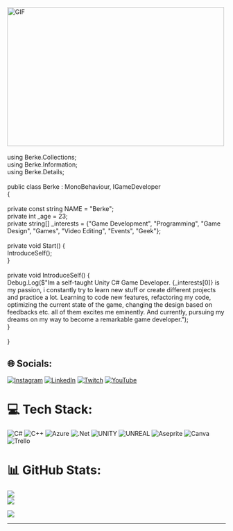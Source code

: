 ##
<img align="top" align ="middle" alt="GIF" src="https://i.giphy.com/media/YQGTMkgCZpOpdnNX5R/giphy.webp"  width="500" height="320" /><br><br>using Berke.Collections;    <br>using Berke.Information;     <br>using Berke.Details;<br><br>public class Berke : MonoBehaviour, IGameDeveloper                           <br>{    <br>                                                                       <br>  private const string NAME = "Berke";                                   <br>  private int _age = 23;                                    <br>  private string[] _interests = {"Game Development", "Programming", "Game Design", "Games", "Video Editing", "Events", "Geek"};            <br>   <br>            private void Start() { <br> IntroduceSelf();  <br> } <br> <br> private void IntroduceSelf() {<br> Debug.Log($"Im a self-taught Unity C# Game Developer. {_interests[0]} is my passion, i constantly try to learn new stuff or create different projects and practice a  lot. Learning to code new features, refactoring my code, optimizing the current state of the game, changing the design based on feedbacks etc. all of them excites me   eminently. And currently, pursuing my dreams on my way to become a remarkable game developer."); <br> } <br> <br> }


## 🌐 Socials:
[![Instagram](https://img.shields.io/badge/Instagram-%23E4405F.svg?logo=Instagram&logoColor=white)](https://instagram.com/berkekonargocer) [![LinkedIn](https://img.shields.io/badge/LinkedIn-%230077B5.svg?logo=linkedin&logoColor=white)](https://linkedin.com/in/berkekonargocer) [![Twitch](https://img.shields.io/badge/Twitch-%239146FF.svg?logo=Twitch&logoColor=white)](https://twitch.tv/Nojumpo) [![YouTube](https://img.shields.io/badge/YouTube-%23FF0000.svg?logo=YouTube&logoColor=white)](https://youtube.com/@Nojumpo) 

# 💻 Tech Stack:
![C#](https://img.shields.io/badge/c%23-%23239120.svg?style=for-the-badge&logo=c-sharp&logoColor=white) ![C++](https://img.shields.io/badge/c++-%2300599C.svg?style=for-the-badge&logo=c%2B%2B&logoColor=white) ![Azure](https://img.shields.io/badge/azure-%230072C6.svg?style=for-the-badge&logo=azure-devops&logoColor=white) ![.Net](https://img.shields.io/badge/.NET-5C2D91?style=for-the-badge&logo=.net&logoColor=white) ![UNITY](https://img.shields.io/badge/Unity-%2320232a.svg?style=for-the-badge&logo=unity&logoColor=white) ![UNREAL](https://img.shields.io/badge/unreal-%2320232a.svg?style=for-the-badge&logo=unreal-engine&logoColor=white) ![Aseprite](https://img.shields.io/badge/Aseprite-FFFFFF?style=for-the-badge&logo=Aseprite&logoColor=#7D929E) ![Canva](https://img.shields.io/badge/Canva-%2300C4CC.svg?style=for-the-badge&logo=Canva&logoColor=white) ![Trello](https://img.shields.io/badge/Trello-%23026AA7.svg?style=for-the-badge&logo=Trello&logoColor=white)
# 📊 GitHub Stats:
![](https://github-readme-streak-stats.herokuapp.com/?user=berkekonargocer&theme=vision-friendly-dark&hide_border=false)<br/>
![](https://github-readme-stats.vercel.app/api/top-langs/?username=berkekonargocer&theme=vision-friendly-dark&hide_border=false&include_all_commits=false&count_private=true&layout=compact)

![](https://quotes-github-readme.vercel.app/api?type=horizontal&theme=radical)

---

